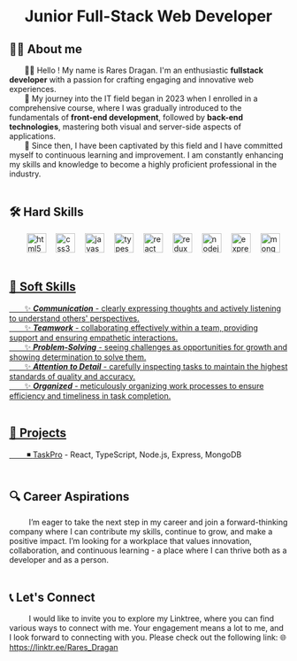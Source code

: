 <h1 align='center'>Junior Full-Stack Web Developer</h1>

<h2>👨‍💻 About me</h2>
<div>&nbsp;&nbsp;&nbsp;&nbsp;&nbsp;&nbsp; 🙋‍♂️ Hello ! My name is Rares Dragan. I'm an enthusiastic <b>fullstack developer</b> with a passion for crafting engaging and innovative web experiences.</div>  
<div>&nbsp;&nbsp;&nbsp;&nbsp;&nbsp;&nbsp; 👣 My journey into the IT field began in 2023 when I enrolled in a comprehensive course, where I was gradually introduced to the fundamentals of <b>front-end development</b>, followed by <b>back-end technologies</b>, mastering both visual and server-side aspects of applications.</div>
<div>&nbsp;&nbsp;&nbsp;&nbsp;&nbsp;&nbsp; 🚀 Since then, I have been captivated by this field and I have committed myself to continuous learning and improvement. I am constantly enhancing my skills and knowledge to become a highly proficient professional in the industry.</div>
<br>

<h2>🛠️ Hard Skills</h2>
<div>
  &nbsp;&nbsp;&nbsp;&nbsp;&nbsp;&nbsp;&nbsp;
  <a href="https://www.w3schools.com/html/"><img src="https://cdn.jsdelivr.net/gh/devicons/devicon/icons/html5/html5-original.svg" height="35" alt="html5 logo"  /></a>
  <img width="10" />
  <a href="https://www.w3schools.com/css/"><img src="https://cdn.jsdelivr.net/gh/devicons/devicon/icons/css3/css3-original.svg" height="35" alt="css3 logo"  /></a>
  <img width="10" />
  <a href="https://developer.mozilla.org/en-US/docs/Web/JavaScript"><img src="https://cdn.jsdelivr.net/gh/devicons/devicon/icons/javascript/javascript-original.svg" height="35" alt="javascript logo"  /></a>
  <img width="10" />
  <a href="https://www.typescriptlang.org/"><img src="https://cdn.jsdelivr.net/gh/devicons/devicon/icons/typescript/typescript-original.svg" height="35" alt="typescript logo"  /></a>
  <img width="10" />
  <a href="https://react.dev/"><img src="https://cdn.simpleicons.org/react/61DAFB" height="35" alt="react logo"  /></a>
  <img width="10" />
  <a href="https://redux.js.org/"><img src="https://cdn.jsdelivr.net/gh/devicons/devicon/icons/redux/redux-original.svg" height="35" alt="redux logo"  /></a>
  <img width="10" />
  <a href="https://nodejs.org"><img src="https://cdn.simpleicons.org/nodedotjs/339933" height="35" alt="nodejs logo"  /></a>
  <img width="10" />
  <a href="https://expressjs.com/"><img src="https://cdn.jsdelivr.net/gh/devicons/devicon/icons/express/express-original-wordmark.svg" height="35" alt="express logo"  /></a>
  <img width="10" />
  <a href="https://www.mongodb.com/"><img src="https://cdn.jsdelivr.net/gh/devicons/devicon/icons/mongodb/mongodb-original-wordmark.svg" height="35" alt="mongodb logo"  />
</div>
<br>
    
<h2>🌟 Soft Skills</h2>
<div>&nbsp;&nbsp;&nbsp;&nbsp;&nbsp;&nbsp; ✨ <b><i>Communication</i></b> - clearly expressing thoughts and actively listening to understand others' perspectives.</div>
<div>&nbsp;&nbsp;&nbsp;&nbsp;&nbsp;&nbsp; ✨ <b><i>Teamwork</i></b> - collaborating effectively within a team, providing support and ensuring empathetic interactions.</div>
<div>&nbsp;&nbsp;&nbsp;&nbsp;&nbsp;&nbsp; ✨ <b><i>Problem-Solving</i></b> - seeing challenges as opportunities for growth and showing determination to solve them.</div>
<div>&nbsp;&nbsp;&nbsp;&nbsp;&nbsp;&nbsp; ✨ <b><i>Attention to Detail</i></b> - carefully inspecting tasks to maintain the highest standards of quality and accuracy.</div>
<div>&nbsp;&nbsp;&nbsp;&nbsp;&nbsp;&nbsp; ✨ <b><i>Organized</i></b> - meticulously organizing work processes to ensure efficiency and timeliness in task completion.</div>
<br>

<h2>📁 Projects</h2>
<div>&nbsp;&nbsp;&nbsp;&nbsp;&nbsp;&nbsp;&nbsp; ◾ <a href="https://github.com/RaresDrg/TaskPro">TaskPro</a> - React, TypeScript, Node.js, Express, MongoDB</div>
<br>

<h2>🔍 Career Aspirations</h2>
<div>‎‎&nbsp;&nbsp;&nbsp;&nbsp;&nbsp;&nbsp;&nbsp;&nbsp; ‎‎I’m eager to take the next step in my career and join a forward-thinking company where I can contribute my skills, continue to grow, and make a positive impact. I’m looking for a workplace that values innovation, collaboration, and continuous learning - a place where I can thrive both as a developer and as a person.</div>
<br>

<h2>📞 Let's Connect</h2>
<div>‎‎&nbsp;&nbsp;&nbsp;&nbsp;&nbsp;&nbsp;&nbsp;&nbsp; I would like to invite you to explore my Linktree, where you can find various ways to connect with me. Your engagement means a lot to me, and I look forward to connecting with you. Please check out the following link: 🌐 <a href="https://linktr.ee/Rares_Dragan">https://linktr.ee/Rares_Dragan</a></div>

